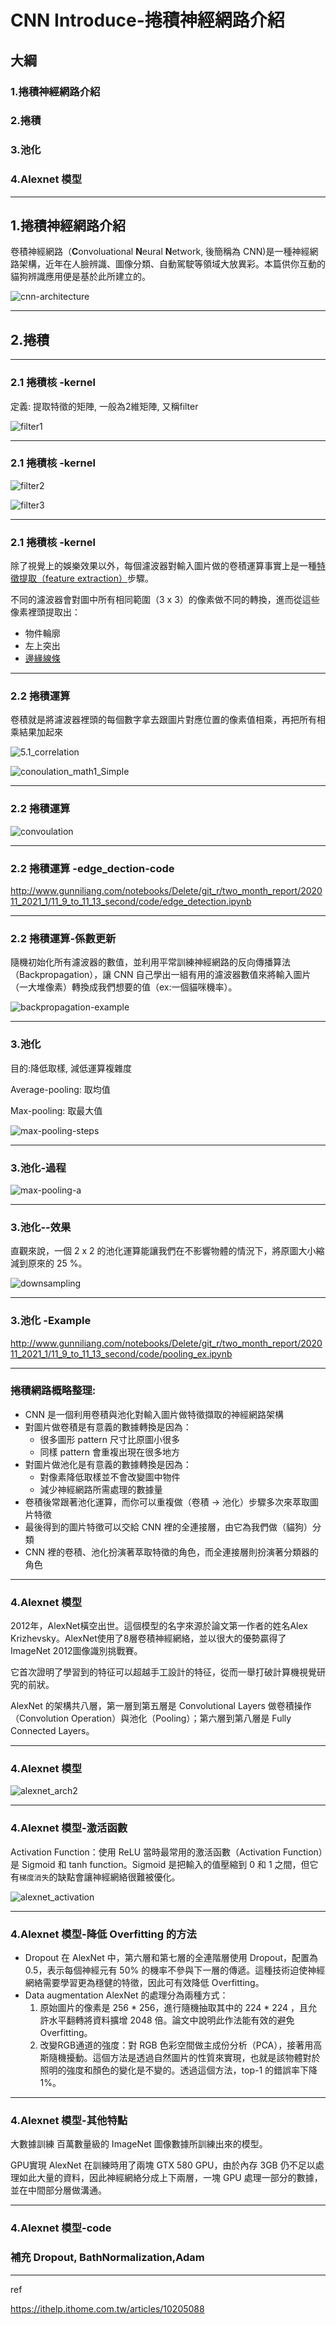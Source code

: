 # CNN Introduce-捲積神經網路介紹



## 大綱

### 1.捲積神經網路介紹

### 2.捲積

### 3.池化

### 4.Alexnet 模型

---

## 1.捲積神經網路介紹

卷積神經網路（**C**onvoluational **N**eural **N**etwork, 後簡稱為 CNN)是一種神經網路架構，近年在人臉辨識、圖像分類、自動駕駛等領域大放異彩。本篇供你互動的貓狗辨識應用便是基於此所建立的。

![cnn-architecture](./img/cnn-architecture.jpg)

---

## 2.捲積

---

### 2.1 捲積核 -kernel 

定義:  提取特徵的矩陣, 一般為2維矩陣, 又稱filter

![filter1](./img/filter1.png)

---

### 2.1 捲積核 -kernel 

![filter2](./img/filter2.png)

![filter3](./img/filter3.png)

---

### 2.1 捲積核 -kernel 

除了視覺上的娛樂效果以外，每個濾波器對輸入圖片做的卷積運算事實上是一種[特徵提取（feature extraction）](https://zh.wikipedia.org/wiki/特徵提取)步驟。

不同的濾波器會對圖中所有相同範圍（3 x 3）的像素做不同的轉換，進而從這些像素裡頭提取出：

- 物件輪廓
- 左上突出
- [邊緣線條](https://zh.wikipedia.org/wiki/边缘检测)

---

### 2.2 捲積運算

卷積就是將濾波器裡頭的每個數字拿去跟圖片對應位置的像素值相乘，再把所有相乘結果加起來

![5.1_correlation](./img/5.1_correlation.svg)

![conoulation_math1_Simple](./img/conoulation_math1_Simple.png)

---

### 2.2 捲積運算

![convoulation](./img/convoulation-1604469540603.gif)

---

### 2.2 捲積運算 -edge_dection-code

http://www.gunniliang.com/notebooks/Delete/git_r/two_month_report/202011_2021_1/11_9_to_11_13_second/code/edge_detection.ipynb

----

### 2.2 捲積運算-係數更新

隨機初始化所有濾波器的數值，並利用平常訓練神經網路的反向傳播算法（Backpropagation），讓 CNN 自己學出一組有用的濾波器數值來將輸入圖片（一大堆像素）轉換成我們想要的值（ex:一個貓咪機率）。

![backpropagation-example](./img/backpropagation-example.gif)

---

### 3.池化

目的:降低取樣, 減低運算複雜度

Average-pooling: 取均值

Max-pooling: 取最大值

![max-pooling-steps](./img/max-pooling-steps.jpg)

---

### 3.池化-過程

![max-pooling-a](./img/max-pooling-a.png)



---

### 3.池化--效果

直觀來說，一個 2 x 2 的池化運算能讓我們在不影響物體的情況下，將原圖大小縮減到原來的 25 %。

![downsampling](./img/downsampling.jpg)

---

### 3.池化 -Example

http://www.gunniliang.com/notebooks/Delete/git_r/two_month_report/202011_2021_1/11_9_to_11_13_second/code/pooling_ex.ipynb





---

### 捲積網路概略整理:

- CNN 是一個利用卷積與池化對輸入圖片做特徵擷取的神經網路架構
- 對圖片做卷積是有意義的數據轉換是因為：                                    
  - 很多圖形 pattern 尺寸比原圖小很多
  - 同樣 pattern 會重複出現在很多地方
- 對圖片做池化是有意義的數據轉換是因為：                                    
  - 對像素降低取樣並不會改變圖中物件
  - 減少神經網路所需處理的數據量
- 卷積後常跟著池化運算，而你可以重複做（卷積 -> 池化）步驟多次來萃取圖片特徵
- 最後得到的圖片特徵可以交給 CNN 裡的全連接層，由它為我們做（貓狗）分類
- CNN 裡的卷積、池化扮演著萃取特徵的角色，而全連接層則扮演著分類器的角色

---

### 4.Alexnet 模型

2012年，AlexNet橫空出世。這個模型的名字來源於論文第一作者的姓名Alex  Krizhevsky。AlexNet使用了8層卷積神經網絡，並以很大的優勢贏得了ImageNet  2012圖像識別挑戰賽。

它首次證明了學習到的特征可以超越手工設計的特征，從而一舉打破計算機視覺研究的前狀。

AlexNet 的架構共八層，第一層到第五層是 Convolutional Layers 做卷積操作（Convolution Operation）與池化（Pooling）；第六層到第八層是 Fully Connected Layers。

---

### 4.Alexnet 模型

![alexnet_arch2](./img/alexnet_arch2.jpg)

---

### 4.Alexnet 模型-激活函數

Activation Function：使用 ReLU
 當時最常用的激活函數（Activation Function）是 Sigmoid 和 tanh function。Sigmoid 是把輸入的值壓縮到 0 和 1 之間，但它有`梯度消失`的缺點會讓神經網絡很難被優化。

![alexnet_activation](./img/alexnet_activation.png)



---

### 4.Alexnet 模型-降低 Overfitting 的方法

- Dropout
   在 AlexNet 中，第六層和第七層的全連階層使用 Dropout，配置為 0.5，表示每個神經元有 50% 的機率不參與下一層的傳遞。這種技術迫使神經網絡需要學習更為穩健的特徵，因此可有效降低 Overfitting。
- Data augmentation
   AlexNet 的處理分為兩種方式：
  1. 原始圖片的像素是 256 * 256，進行隨機抽取其中的 224 * 224 ，且允許水平翻轉將資料擴增 2048 倍。論文中說明此作法能有效的避免 Overfitting。
  2. 改變RGB通道的強度：對 RGB 色彩空間做主成份分析（PCA），接著用高斯隨機擾動。這個方法是透過自然圖片的性質來實現，也就是該物體對於照明的強度和顏色的變化是不變的。透過這個方法，top-1 的錯誤率下降 1%。



---

### 4.Alexnet 模型-其他特點

大數據訓練
 百萬數量級的 ImageNet 圖像數據所訓練出來的模型。

GPU實現
 AlexNet 在訓練時用了兩塊 GTX 580 GPU，由於內存 3GB 仍不足以處理如此大量的資料，因此神經網絡分成上下兩層，一塊 GPU 處理一部分的數據，並在中間部分層做溝通。

---

### 4.Alexnet 模型-code



### 補充 Dropout, BathNormalization,Adam

---

ref

https://ithelp.ithome.com.tw/articles/10205088

